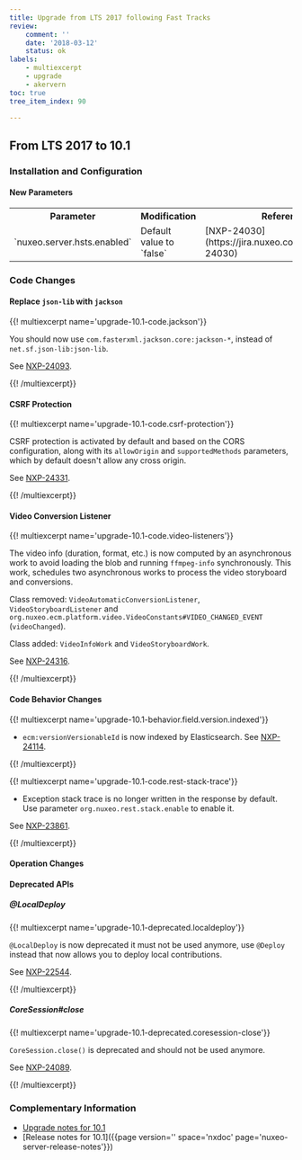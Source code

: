 ```yaml
---
title: Upgrade from LTS 2017 following Fast Tracks
review:
    comment: ''
    date: '2018-03-12'
    status: ok
labels:
    - multiexcerpt
    - upgrade
    - akervern
toc: true
tree_item_index: 90

---
```


## From LTS 2017 to 10.1

### Installation and Configuration

#### New Parameters

<div class="table-scroll">
<table class="hover">
<tbody>
<tr>
<th colspan="1">Parameter</th>
<th colspan="1">Modification</th>
<th colspan="1">Reference</th>
</tr>
<tr>
<td colspan="1">`nuxeo.server.hsts.enabled`</td>
<td colspan="1">Default value to `false`</td>
<td colspan="1">[NXP-24030](https://jira.nuxeo.com/browse/NXP-24030)</td>
</tr>
</tbody>
</table>
</div>

### Code Changes

#### Replace `json-lib` with `jackson`

{{! multiexcerpt name='upgrade-10.1-code.jackson'}}

You should now use `com.fasterxml.jackson.core:jackson-*`, instead of `net.sf.json-lib:json-lib`.

See [NXP-24093](https://jira.nuxeo.com/browse/NXP-24093).

{{! /multiexcerpt}}

#### CSRF Protection

{{! multiexcerpt name='upgrade-10.1-code.csrf-protection'}}

CSRF protection is activated by default and based on the CORS configuration, along with its `allowOrigin` and `supportedMethods` parameters, which by default doesn't allow any cross origin.

See [NXP-24331](https://jira.nuxeo.com/browse/NXP-24331).

{{! /multiexcerpt}}

#### Video Conversion Listener

{{! multiexcerpt name='upgrade-10.1-code.video-listeners'}}

The video info (duration, format, etc.) is now computed by an asynchronous work to avoid loading the blob and running `ffmpeg-info` synchronously. This work, schedules two asynchronous works to process the video storyboard and conversions.

Class removed: `VideoAutomaticConversionListener`, `VideoStoryboardListener` and `org.nuxeo.ecm.platform.video.VideoConstants#VIDEO_CHANGED_EVENT` (`videoChanged`).

Class added: `VideoInfoWork` and `VideoStoryboardWork`.

See [NXP-24316](https://jira.nuxeo.com/browse/NXP-24316).

{{! /multiexcerpt}}

#### Code Behavior Changes

{{! multiexcerpt name='upgrade-10.1-behavior.field.version.indexed'}}

- `ecm:versionVersionableId` is now indexed by Elasticsearch. See [NXP-24114](https://jira.nuxeo.com/browse/NXP-24114).

{{! /multiexcerpt}}

{{! multiexcerpt name='upgrade-10.1-code.rest-stack-trace'}}

- Exception stack trace is no longer written in the response by default. Use parameter `org.nuxeo.rest.stack.enable` to enable it.

See [NXP-23861](https://jira.nuxeo.com/browse/NXP-23861).

{{! /multiexcerpt}}

#### Operation Changes

#### Deprecated APIs

##### @LocalDeploy

{{! multiexcerpt name='upgrade-10.1-deprecated.localdeploy'}}

`@LocalDeploy` is now deprecated it must not be used anymore, use `@Deploy` instead that now allows you to deploy local contributions.

See [NXP-22544](https://jira.nuxeo.com/browse/NXP-22544).

{{! /multiexcerpt}}

##### CoreSession#close

{{! multiexcerpt name='upgrade-10.1-deprecated.coresession-close'}}

`CoreSession.close()` is deprecated and should not be used anymore.

See [NXP-24089](https://jira.nuxeo.com/browse/NXP-24089).

{{! /multiexcerpt}}

### Complementary Information

- [Upgrade notes for 10.1](https://jira.nuxeo.com/issues/?jql=project%20in%20%28NXP%29%20AND%20resolution%20%3D%20Fixed%20AND%20fixVersion%20IN%20%28%2210.1%22%20%29%20AND%20%28%22Impact%20type%22%20%3D%20%22API%20change%22%20OR%20%22Upgrade%20notes%22%20is%20not%20EMPTY%29%20ORDER%20BY%20component%20DESC%2C%20key%20DESC)
- [Release notes for 10.1]({{page version='' space='nxdoc' page='nuxeo-server-release-notes'}})
